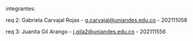 integrantes:

req 2: Gabriela Carvajal Rojas - [g.carvajal@uniandes.edu.co](mailto:g.carvajal@uniandes.edu.co) - 202111058

req 3: Juanita Gil Arango - [j.gila2@uniandes.edu.co](mailto:j.gila2@uniandes.edu.co) - 202111556
